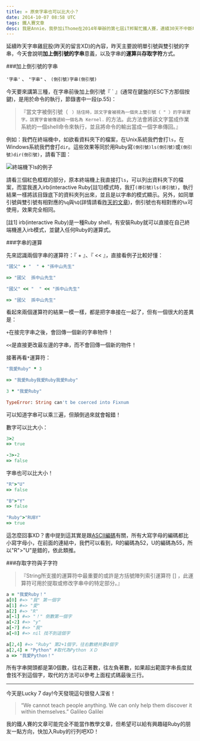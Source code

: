 ```yaml
---
title: » 原來字串也可以比大小？
date: 2014-10-07 08:58 UTC
tags: 鐵人賽文章
desc: 我是Annie，我參加iThome在2014年舉辦的第七屆iT邦幫忙鐵人賽，連續30天不中斷地記錄自己學習Ruby的歷程，這一系列30篇文章，推薦給跟我一樣初學Ruby約半年的朋友參考。
---
```


延續昨天字串雞屁股(昨天的留言XD)的內容，昨天主要說明單引號與雙引號的字串，今天會說明**加上倒引號的字串**意義，以及字串的**運算**與**存取字符**方式。

###加上倒引號的字串

`'字串'` 、 `"字串"` 、 `(倒引號)字串(倒引號)`

今天要來講第三種，在字串前後加上倒引號『 ` 』(通常在鍵盤的ESC下方那個按鍵)，是用於命令的執行，節錄書中一段(p.55)：

> 『當文字被倒引號（ ` ）括住時，該文字會被視為一個夾上雙引號（ " ）的字串實字。該實字會被傳遞給一個名為 Kernel.` 的方法。此方法會將該文字當成作業系統的一個shell命令來執行，並且將命令的輸出當成一個字串傳回。』

例如：我們在終端機中，如欲看資料夾下的檔案，在Unix系統我們會打`ls`，在Windows系統我們會打`dir`。這些效果等同於用Ruby寫`(倒引號)ls(倒引號)`或`(倒引號)dir(倒引號)`，請看下圖：

![終端機下ls的例子](http://ithelp.ithome.com.tw/upload/images/20141007/201410072211475433f4a3a742a_resize_600.jpg)

請看三個紅色框框的部分，原本終端機上我直接打`ls`，可以列出資料夾下的檔案，而當我進入irb(interactive Ruby[註1])模式時，我打`(導引號)ls(導引號)`，執行結果一樣將該目錄底下的資料夾列出來，並且是以字串的模式顯示。另外，如同單引號與雙引號有相對應的`%q`與`%Q`(詳情請看[昨天的文章](/2014/10/06/ruby-girl-6-ruby-string-intro/))，倒引號也有相對應的`%x`可使用，效果完全相同。

[註1] irb(interactive Ruby)是一種Ruby shell，有安裝Ruby就可以直接在自己終端機進入irb模式，並鍵入任何Ruby的運算式。

###字串的運算

先來認識兩個字串的運算符：『 + 』、『 << 』，直接看例子比較好懂：

~~~ruby
"國父" + "  " + "孫中山先生"  
  
=> "國父  孫中山先生"  
  
"國父" << "  " << "孫中山先生"  
  
=> "國父  孫中山先生"  
~~~

看起來兩個運算符的結果一模一樣，都是把字串接在一起了，但有一個很大的差異是：

`+`在接完字串之後，會回傳一個新的字串物件！

`<<`是直接更改最左邊的字串，而不會回傳一個新的物件！

接著再看`*`運算符：

~~~ruby
"我愛Ruby" * 3  
  
=> "我愛Ruby我愛Ruby我愛Ruby"  
  
3 * "我愛Ruby"  
  
TypeError: String can't be coerced into Fixnum  
~~~

可以知道字串可以乘三遍，但顛倒過來就會報錯！

數字可以比大小：

~~~ruby
3>2  
=> true  
  
-3>-2  
=> false  
~~~

字串也可以比大小！

~~~ruby
"R">"U"  
=> false  
  
"B">"Y"  
=> false  
  
"Ruby">"RUBY"  
=> true  
~~~

這怎麼回事XD？書中提到這其實是跟[ASCII編碼](http://zh.wikipedia.org/wiki/ASCII)有關，所有大寫字母的編碼都比小寫字母小，在前面的連結中，我們可以看到，R的編碼為52，U的編碼為55，所以"R">"U"是錯的，依此類推。

###存取字符與子字符

> 『String所支援的運算符中最重要的或許是方括號陣列索引運算符 [] ，此運算符可用於提取或修改字串中的特定部分。』

~~~ruby
a = "我愛Ruby！"  
a[0] #=> "我" 第一個字  
a[1] #=> "愛"  
a[2] #=> "R"  
a[-1] #=> "！" 倒數第一個字  
a[-2] #=> "y"  
a[-7] #=> "我"  
a[-8] #=> nil 找不到這個字  
  
a[2,4] #=> "Ruby" 第2+1個字，往右數總共要4個字  
a[2,4] = "Python" #取代為Python ＸＤ  
a => "我愛Python！"  
~~~

所有字串開頭都是第0個數，往右正著數，往左負著數，如果超出範圍字串長度就會找不到這個字，取代的方法可以參考上面程式碼最後三行。

---

今天是Lucky 7 day!今天發現這句很發人深省！

> “We cannot teach people anything. We can only help them discover it within themselves.” Galileo Galilei

我的鐵人賽的文章可能完全不能當作教學文章，但希望可以給有興趣碰Ruby的朋友一點方向，快加入Ruby的行列吧XD！